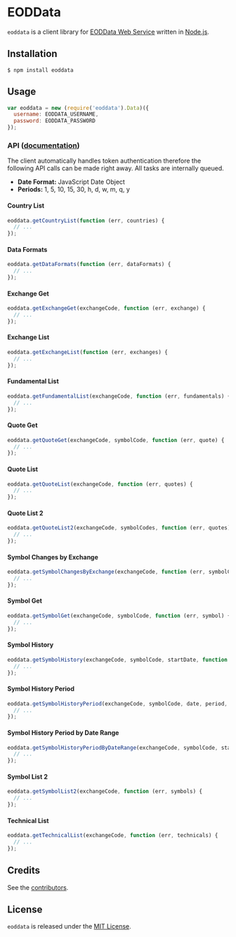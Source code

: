 # EODData

`eoddata` is a client library for [EODData Web Service](http://eoddata.com/) written in [Node.js](http://nodejs.org/).

## Installation

    $ npm install eoddata

## Usage

```js
var eoddata = new (require('eoddata').Data)({
  username: EODDATA_USERNAME,
  password: EODDATA_PASSWORD
});
```

### API ([documentation](http://ws.eoddata.com/Data.asmx))

The client automatically handles token authentication therefore the following API calls can be made right away. All tasks are internally queued.

- **Date Format:** JavaScript Date Object
- **Periods:** 1, 5, 10, 15, 30, h, d, w, m, q, y

#### Country List

```js
eoddata.getCountryList(function (err, countries) {
  // ...
});
```

#### Data Formats

```js
eoddata.getDataFormats(function (err, dataFormats) {
  // ...
});
```

#### Exchange Get

```js
eoddata.getExchangeGet(exchangeCode, function (err, exchange) {
  // ...
});
```

#### Exchange List

```js
eoddata.getExchangeList(function (err, exchanges) {
  // ...
});
```

#### Fundamental List

```js
eoddata.getFundamentalList(exchangeCode, function (err, fundamentals) {
  // ...
});
```

#### Quote Get

```js
eoddata.getQuoteGet(exchangeCode, symbolCode, function (err, quote) {
  // ...
});
```

#### Quote List

```js
eoddata.getQuoteList(exchangeCode, function (err, quotes) {
  // ...
});
```

#### Quote List 2

```js
eoddata.getQuoteList2(exchangeCode, symbolCodes, function (err, quotes) {
  // ...
});
```

#### Symbol Changes by Exchange

```js
eoddata.getSymbolChangesByExchange(exchangeCode, function (err, symbolChanges) {
  // ...
});
```

#### Symbol Get

```js
eoddata.getSymbolGet(exchangeCode, symbolCode, function (err, symbol) {
  // ...
});
```

#### Symbol History

```js
eoddata.getSymbolHistory(exchangeCode, symbolCode, startDate, function (err, quotes) {
  // ...
});
```

#### Symbol History Period

```js
eoddata.getSymbolHistoryPeriod(exchangeCode, symbolCode, date, period, function (err, quotes) {
  // ...
});
```

#### Symbol History Period by Date Range

```js
eoddata.getSymbolHistoryPeriodByDateRange(exchangeCode, symbolCode, startDate, endDate, period, function (err, quotes) {
  // ...
});
```

#### Symbol List 2

```js
eoddata.getSymbolList2(exchangeCode, function (err, symbols) {
  // ...
});
```

#### Technical List

```js
eoddata.getTechnicalList(exchangeCode, function (err, technicals) {
  // ...
});
```

## Credits

  See the [contributors](https://github.com/pilwon/node-eoddata/graphs/contributors).

## License

  `eoddata` is released under the [MIT License](http://opensource.org/licenses/MIT).
